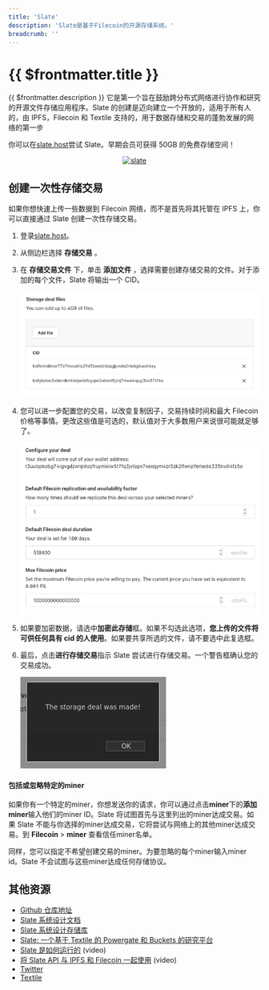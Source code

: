 ```yaml
---
title: 'Slate'
description: 'Slate是基于Filecoin的开源存储系统。'
breadcrumb: ''
---
```


# {{ $frontmatter.title }}

{{ $frontmatter.description }} 它是第一个旨在鼓励跨分布式网络进行协作和研究的开源文件存储应用程序。Slate 的创建是迈向建立一个开放的，适用于所有人的，由 IPFS，Filecoin 和 Textile 支持的，用于数据存储和交易的蓬勃发展的网络的第一步

你可以在[slate.host](https://slate.host)尝试 Slate。早期会员可获得 50GB 的免费存储空间！

<center>
<a href="https://slate.host" target="_blank"><img src="./images/slate.gif" alt="slate" /></a>
</center>

## 创建一次性存储交易

如果你想快速上传一些数据到 Filecoin 网络，而不是首先将其托管在 IPFS 上，你可以直接通过 Slate 创建一次性存储交易。

1. 登录[slate.host](https://slate.host/)。
1. 从侧边栏选择 **存储交易** 。
1. 在 **存储交易文件** 下，单击 **添加文件** ，选择需要创建存储交易的文件。对于添加的每个文件，Slate 将输出一个 CID。

   ![Slate showing two CIDs.](./images/slate/slate-storage-deal-cids.png)

1. 您可以进一步配置您的交易，以改变复制因子，交易持续时间和最大 Filecoin 价格等事情。更改这些值是可选的，默认值对于大多数用户来说很可能就足够了。

   ![Deal configuration options in Slate.](./images/slate/slate-configure-your-deal.png)

1. 如果要加密数据，请选中**加密此存储**框。如果不勾选此选项，**您上传的文件将可供任何具有 cid 的人使用**。如果要共享所选的文件，请不要选中此复选框。
1. 最后，点击**进行存储交易**指示 Slate 尝试进行存储交易。一个警告框确认您的交易成功。

   ![Deal confirmation alert box from Slate.](./images/slate/slate-storage-deal-made-alert.png)

#### 包括或忽略特定的miner

如果你有一个特定的miner，你想发送你的请求，你可以通过点击**miner**下的**添加miner**输入他们的miner ID。Slate 将试图首先与这里列出的miner达成交易。如果 Slate 不能与你选择的miner达成交易，它将尝试与网络上的其他miner达成交易。到 **Filecoin** > **miner** 查看信任miner名单。

同样，您可以指定不希望创建交易的miner。为要忽略的每个miner输入miner id。Slate 不会试图与这些miner达成任何存储协议。

## 其他资源

- [Github 仓库地址](https://github.com/filecoin-project/slate)
- [Slate 系统设计文档](https://slate.host/_/system)
- [Slate 系统设计存储库](https://github.com/filecoin-project/slate-react-system)
- [Slate: 一个基于 Textile 的 Powergate 和 Buckets 的研究平台](https://www.youtube.com/watch?v=FJjPMKRy8xQ)
- [Slate 是如何运行的](https://www.youtube.com/watch?v=FJjPMKRy8xQ) (video)
- [将 Slate API 与 IPFS 和 Filecoin 一起使用](https://www.youtube.com/watch?v=Rknj2GqvJtg) (video)
- [Twitter](https://twitter.com/_slate)
- [Textile](https://textile.io)
